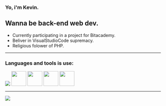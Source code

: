 ### Yo, i'm Kevin.
Wanna be back-end web dev.
---
- Currently participating in a project for Bitacademy.
- Beliver in VisualStudioCode supremacy.
- Religious folower of PHP.

---

### Languages and tools is use:

<img src="https://img.icons8.com/color/48/000000/visual-studio-code-2019.png"/>
<img width="48px" src="https://www.php.net/images/logos/new-php-logo.svg"/>
<img width="48px" src="https://www.php.net/images/logos/new-php-logo.svg"/>
<img width="48px" src="https://www.php.net/images/logos/new-php-logo.svg"/>
<img width="48px" src="https://www.php.net/images/logos/new-php-logo.svg"/>

---

<img align="center" src="https://github-readme-stats.vercel.app/api?username=GyKevin&show_icons=true&hide_border=true&theme=dark"/>


<!--
**GyKevin/GyKevin** is a ✨ _special_ ✨ repository because its `README.md` (this file) appears on your GitHub profile.

Here are some ideas to get you started:

- 🔭 I’m currently working on ...
- 🌱 I’m currently learning ...
- 👯 I’m looking to collaborate on ...
- 🤔 I’m looking for help with ...
- 💬 Ask me about ...
- 📫 How to reach me: ...
- 😄 Pronouns: ...
- ⚡ Fun fact: ...
-->
